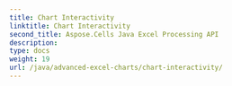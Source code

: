 ```yaml
---
title: Chart Interactivity
linktitle: Chart Interactivity
second_title: Aspose.Cells Java Excel Processing API
description: 
type: docs
weight: 19
url: /java/advanced-excel-charts/chart-interactivity/
---
```

